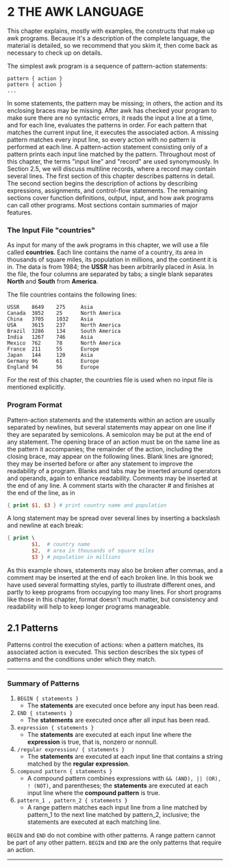 # 2 THE AWK LANGUAGE

This chapter explains, mostly with examples, the constructs that make up awk programs. Because it's a description of the complete language, the material is detailed, so we recommend that you skim it, then come back as necessary to check up on details.

The simplest awk program is a sequence of pattern-action statements: 

```
pattern { action }
pattern { action }
...
```

In some statements, the pattern may be missing; in others, the action and its enclosing braces may be missing. After awk has checked your program to make sure there are no syntactic errors, it reads the input a line at a time, and for each line, evaluates the patterns in order. For each pattern that matches the current input line, it executes the associated action. A missing pattern matches every input line, so every action with no pattern is performed at each line. A pattern-action statement consisting only of a pattern prints each input line matched by the pattern. Throughout most of this chapter, the terms "input line" and "record" are used synonymously. In Section 2.5, we will discuss multiline records, where a record may contain several lines.
The first section of this chapter describes patterns in detail. The second section begins the description of actions by describing expressions, assignments, and control-flow statements. The remaining sections cover function definitions, output, input, and how awk programs can call other programs. Most sections contain summaries of major features.

### The Input File "countries"

As input for many of the awk programs in this chapter, we will use a file called __countries__. Each line contains the name of a country, its area in thousands of square miles, its population in millions, and the continent it is in. The data is from 1984; the __USSR__ has been arbitrarily placed in Asia. In the file, the four columns are separated by tabs; a single blank separates __North__ and __South__ from __America__.

The file countries contains the following lines:

```
USSR	8649	275		Asia
Canada	3852	25		North America
China	3705	1032	Asia
USA		3615	237		North America
Brazil	3286	134		South America
India	1267	746		Asia
Mexico	762		78		North America
France	211		55		Europe
Japan	144		120		Asia
Germany	96		61		Europe
England	94		56		Europe
```

For the rest of this chapter, the countries file is used when no input file is mentioned explicitly.

### Program Format

Pattern-action statements and the statements within an action are usually separated by newlines, but several statements may appear on one line if they are separated by semicolons. A semicolon may be put at the end of any statement.
The opening brace of an action must be on the same line as the pattern it accompanies; the remainder of the action, including the closing brace, may appear on the following lines.
Blank lines are ignored; they may be inserted before or after any statement to improve the readability of a program. Blanks and tabs may be inserted around operators and operands, again to enhance readability.
Comments may be inserted at the end of any line. A comment starts with the character # and finishes at the end of the line, as in

```awk
{ print $1, $3 } # print country name and population
```

A long statement may be spread over several lines by inserting a backslash
and newline at each break:

```awk
{ print \ 
		$1,  # country name
		$2,  # area in thousands of square miles
		$3 } # population in millions
```

As this example shows, statements may also be broken after commas, and a comment may be inserted at the end of each broken line.
In this book we have used several formatting styles, partly to illustrate different ones, and partly to keep programs from occupying too many lines. For short programs like those in this chapter, format doesn't much matter, but consistency and readability will help to keep longer programs manageable.

## 2.1 Patterns

Patterns control the execution of actions: when a pattern matches, its associated action is executed. This section describes the six types of patterns and the conditions under which they match.


----------------------------------------------------------------

### Summary of Patterns

1. `BEGIN { statements }`
	- The __statements__ are executed once before any input has been read.
2. `END { statements }`
	- The __statements__ are executed once after all input has been read.
3. `expression { statements }`
	- The __statements__ are executed at each input line where the __expression__ is true, that is, nonzero or nonnull.
4. `/regular expression/ { statements }`
	- The __statements__ are executed at each input line that contains a string matched by the __regular expression__.
5. `compound pattern { statements }`
	- A compound pattern combines expressions with `&& (AND), || (OR), ! (NOT)`, and parentheses; the __statements__ are executed at each input line where the __compound pattern__ is true.
6. `pattern_1 , pattern_2 { statements }`
	- A range pattern matches each input line from a line matched by pattern_1 to the next line matched by pattern_2, inclusive; the statements are executed at each matching line.

`BEGIN` and `END` do not combine with other patterns. A range pattern cannot be part of any other pattern. `BEGIN` and `END` are the only patterns that require an action.

-----------------------------------------------------------------































